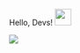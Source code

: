 Hello, Devs! <img src="https://raw.githubusercontent.com/MartinHeinz/MartinHeinz/master/wave.gif" width="30px">

![](https://img.shields.io/badge/<Linux>-<Python>-informational?style=flat&logo=<LOGO_NAME>&logoColor=white&color=2bbc8a)
